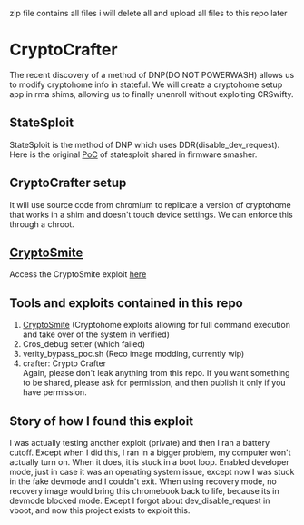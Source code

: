 zip file contains all files
i will delete all and upload all files to this repo later

# CryptoCrafter
The recent discovery of a method of DNP(DO NOT POWERWASH) allows us to modify cryptohome info in stateful. We will create a cryptohome setup app in rma shims, allowing us to finally unenroll without exploiting CRSwifty.

## StateSploit
StateSploit is the method of DNP which uses DDR(disable_dev_request).  
Here is the original [PoC](poc.sh) of statesploit shared in firmware smasher.

## CryptoCrafter setup

It will use source code from chromium to replicate a version of cryptohome that works in a shim and doesn't touch device settings. We can enforce this through a chroot.
## [CryptoSmite](cryptosmite.md)

Access the CryptoSmite exploit [here](cryptosmite.md)
## Tools and exploits contained in this repo

1. [CryptoSmite](cryptosmite.md) (Cryptohome exploits allowing for full command execution and take over of the system in verified)  
2. Cros_debug setter (which failed)  
3. verity_bypass_poc.sh (Reco image modding, currently wip)  
4. crafter: Crypto Crafter  
Again, please don't leak anything from this repo. If you want something to be shared, please ask for permission, and then publish it only if you have permission.
## Story of how I found this exploit
I was actually testing another exploit (private) and then I ran a battery cutoff. Except when I did this, I ran in a bigger problem, my computer won't actually turn on. When it does, it is stuck in a boot loop. Enabled developer mode, just in case it was an operating system issue, except now I was stuck in the fake devmode and I couldn't exit. When using recovery mode, no recovery image would bring this chromebook back to life, because its in devmode blocked mode. Except I forgot about dev_disable_request in vboot, and now this project exists to exploit this.
